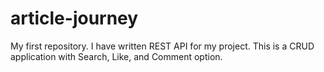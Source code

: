 # article-journey
My first repository.
I have written REST API for my project.
This is a CRUD application with Search, Like, and Comment option.
